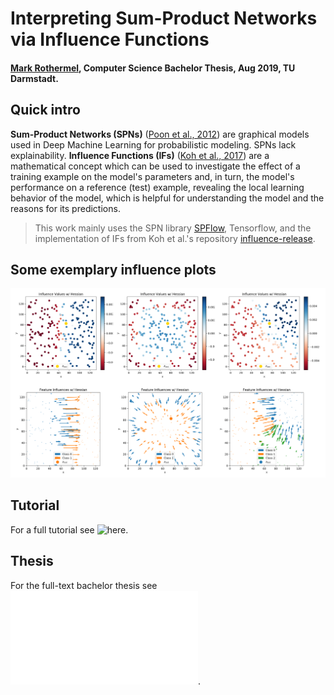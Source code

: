 # Interpreting Sum-Product Networks via Influence Functions
#### [Mark Rothermel](https://github.com/MaggiR), Computer Science Bachelor Thesis, Aug 2019, TU Darmstadt.

## Quick intro
**Sum-Product Networks (SPNs)** ([Poon et al., 2012](https://arxiv.org/abs/1202.3732)) are graphical models
used in Deep Machine Learning for probabilistic modeling. SPNs lack explainability.
**Influence Functions (IFs)** ([Koh et al., 2017](http://proceedings.mlr.press/v70/koh17a/koh17a.pdf)) 
are a mathematical concept which can be used to investigate the effect of a training
example on the model's parameters and, in turn, the model's performance on a reference (test) example, revealing
the local learning behavior of the model, which is helpful for understanding the model and the reasons for its predictions.

> This work mainly uses the SPN library [SPFlow](https://github.com/SPFlow/SPFlow),
> Tensorflow, and the implementation of IFs from Koh et al.'s repository [influence-release](https://github.com/kohpangwei/influence-release).

## Some exemplary influence plots
![Plot Examples](output/example_plots.png)

## Tutorial
For a full tutorial see ![here](tutorial.ipynb).

## Thesis
For the full-text bachelor thesis see ![here](thesis.pdf).
